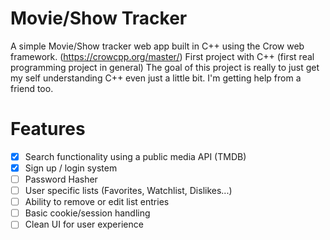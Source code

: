 # Movie/Show Tracker

A simple Movie/Show tracker web app built in C++ using the Crow web framework. (https://crowcpp.org/master/)
First project with C++ (first real programming project in general)
The goal of this project is really to just get my self understanding C++ even just a little bit.
I'm getting help from a friend too.

# Features

- [x] Search functionality using a public media API (TMDB)
- [x] Sign up / login system
- [ ] Password Hasher
- [ ] User specific lists (Favorites, Watchlist, Dislikes...)
- [ ] Ability to remove or edit list entries
- [ ] Basic cookie/session handling
- [ ] Clean UI for user experience